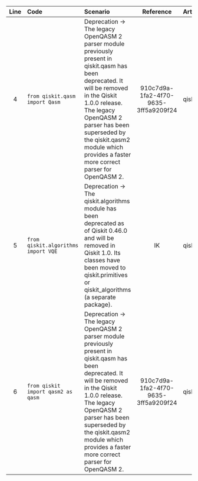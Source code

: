| Line | Code | Scenario | Reference | Artifact | Refactoring |
| :--: | :--- | :------- | :-------: | :------- | :---------- |
| 4 | `from qiskit.qasm import Qasm` | Deprecation -> The legacy OpenQASM 2 parser module previously present in qiskit.qasm has been deprecated. It will be removed in the Qiskit 1.0.0 release. The legacy OpenQASM 2 parser has been superseded by the qiskit.qasm2 module which provides a faster more correct parser for OpenQASM 2. | 910c7d9a-1fa2-4f70-9635-3ff5a9209f24 | qiskit.qasm | |
| 5 | `from qiskit.algorithms import VQE` | Deprecation -> The qiskit.algorithms module has been deprecated as of Qiskit 0.46.0 and will be removed in Qiskit 1.0. Its classes have been moved to qiskit.primitives or qiskit_algorithms (a separate package). | IK | qiskit.algorithms.VQE | `from qiskit_algorithms import VQE` |
| 6 | `from qiskit import qasm2 as qasm` | Deprecation -> The legacy OpenQASM 2 parser module previously present in qiskit.qasm has been deprecated. It will be removed in the Qiskit 1.0.0 release. The legacy OpenQASM 2 parser has been superseded by the qiskit.qasm2 module which provides a faster more correct parser for OpenQASM 2. | 910c7d9a-1fa2-4f70-9635-3ff5a9209f24 | qiskit.qasm2 | `import qiskit.qasm2 as qasm` |